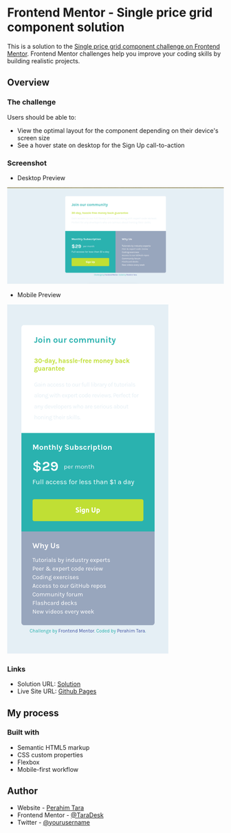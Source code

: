 # Frontend Mentor - Single price grid component solution

This is a solution to the [Single price grid component challenge on Frontend Mentor](https://www.frontendmentor.io/challenges/single-price-grid-component-5ce41129d0ff452fec5abbbc). Frontend Mentor challenges help you improve your coding skills by building realistic projects. 

## Overview

### The challenge

Users should be able to:

- View the optimal layout for the component depending on their device's screen size
- See a hover state on desktop for the Sign Up call-to-action

### Screenshot

- Desktop Preview

![Design preview for the Single price component coding challenge](./images/screenshot/Screenshot_2025-01-23_18-05-26.png)

- Mobile Preview

![Design preview for the Single price component coding challenge](./images/screenshot/Screenshot_2025-01-23_18.08.25.png)

### Links

- Solution URL: [Solution](https://github.com/TaraDesk/code-in-practice/tree/main/single-price-grid-component-master)
- Live Site URL: [Github Pages](https://taradesk.github.io/code-in-practice/single-price-grid-component-master/index.html)

## My process

### Built with

- Semantic HTML5 markup
- CSS custom properties
- Flexbox
- Mobile-first workflow

## Author

- Website - [Perahim Tara](https://www.your-site.com)
- Frontend Mentor - [@TaraDesk](https://www.frontendmentor.io/profile/TaraDesk)
- Twitter - [@yourusername](https://www.twitter.com/yourusername)